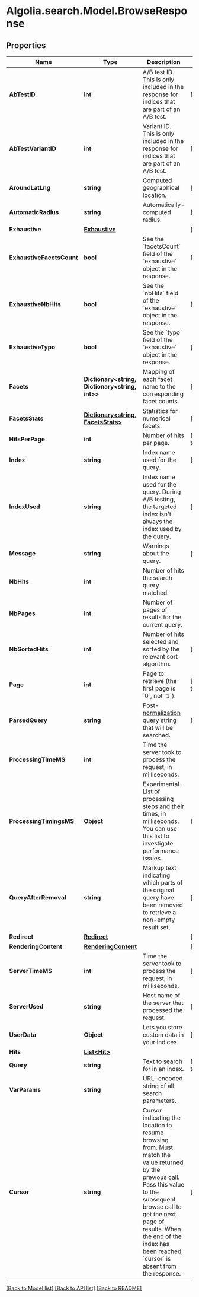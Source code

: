 # Algolia.search.Model.BrowseResponse

## Properties

Name | Type | Description | Notes
------------ | ------------- | ------------- | -------------
**AbTestID** | **int** | A/B test ID. This is only included in the response for indices that are part of an A/B test. | [optional] 
**AbTestVariantID** | **int** | Variant ID. This is only included in the response for indices that are part of an A/B test. | [optional] 
**AroundLatLng** | **string** | Computed geographical location. | [optional] 
**AutomaticRadius** | **string** | Automatically-computed radius. | [optional] 
**Exhaustive** | [**Exhaustive**](Exhaustive.md) |  | [optional] 
**ExhaustiveFacetsCount** | **bool** | See the &#x60;facetsCount&#x60; field of the &#x60;exhaustive&#x60; object in the response. | [optional] 
**ExhaustiveNbHits** | **bool** | See the &#x60;nbHits&#x60; field of the &#x60;exhaustive&#x60; object in the response. | [optional] 
**ExhaustiveTypo** | **bool** | See the &#x60;typo&#x60; field of the &#x60;exhaustive&#x60; object in the response. | [optional] 
**Facets** | **Dictionary&lt;string, Dictionary&lt;string, int&gt;&gt;** | Mapping of each facet name to the corresponding facet counts. | [optional] 
**FacetsStats** | [**Dictionary&lt;string, FacetsStats&gt;**](FacetsStats.md) | Statistics for numerical facets. | [optional] 
**HitsPerPage** | **int** | Number of hits per page. | [default to 20]
**Index** | **string** | Index name used for the query. | [optional] 
**IndexUsed** | **string** | Index name used for the query. During A/B testing, the targeted index isn&#39;t always the index used by the query. | [optional] 
**Message** | **string** | Warnings about the query. | [optional] 
**NbHits** | **int** | Number of hits the search query matched. | 
**NbPages** | **int** | Number of pages of results for the current query. | 
**NbSortedHits** | **int** | Number of hits selected and sorted by the relevant sort algorithm. | [optional] 
**Page** | **int** | Page to retrieve (the first page is &#x60;0&#x60;, not &#x60;1&#x60;). | [default to 0]
**ParsedQuery** | **string** | Post-[normalization](https://www.algolia.com/doc/guides/managing-results/optimize-search-results/handling-natural-languages-nlp/#what-does-normalization-mean) query string that will be searched. | [optional] 
**ProcessingTimeMS** | **int** | Time the server took to process the request, in milliseconds. | 
**ProcessingTimingsMS** | **Object** | Experimental. List of processing steps and their times, in milliseconds. You can use this list to investigate performance issues. | [optional] 
**QueryAfterRemoval** | **string** | Markup text indicating which parts of the original query have been removed to retrieve a non-empty result set. | [optional] 
**Redirect** | [**Redirect**](Redirect.md) |  | [optional] 
**RenderingContent** | [**RenderingContent**](RenderingContent.md) |  | [optional] 
**ServerTimeMS** | **int** | Time the server took to process the request, in milliseconds. | [optional] 
**ServerUsed** | **string** | Host name of the server that processed the request. | [optional] 
**UserData** | **Object** | Lets you store custom data in your indices. | [optional] 
**Hits** | [**List&lt;Hit&gt;**](Hit.md) |  | 
**Query** | **string** | Text to search for in an index. | [default to ""]
**VarParams** | **string** | URL-encoded string of all search parameters. | 
**Cursor** | **string** | Cursor indicating the location to resume browsing from. Must match the value returned by the previous call. Pass this value to the subsequent browse call to get the next page of results. When the end of the index has been reached, &#x60;cursor&#x60; is absent from the response.  | [optional] 

[[Back to Model list]](../README.md#documentation-for-models) [[Back to API list]](../README.md#documentation-for-api-endpoints) [[Back to README]](../README.md)

